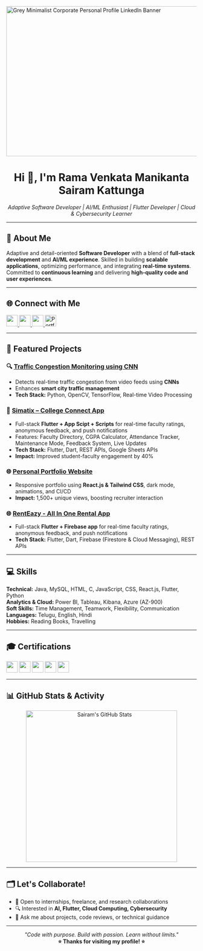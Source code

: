 <img width="1584" height="396" alt="Grey Minimalist Corporate Personal Profile LinkedIn Banner" src="https://github.com/user-attachments/assets/9fa9e5e4-ec29-4aa2-bc61-cd01e3556aa3" />

<h1 align="center">Hi 👋, I'm Rama Venkata Manikanta Sairam Kattunga</h1>
<p align="center"><i>Adaptive Software Developer | AI/ML Enthusiast | Flutter Developer | Cloud & Cybersecurity Learner</i></p>

---

## 💫 About Me

Adaptive and detail-oriented **Software Developer** with a blend of **full-stack development** and **AI/ML experience**. Skilled in building **scalable applications**, optimizing performance, and integrating **real-time systems**. Committed to **continuous learning** and delivering **high-quality code and user experiences**.

---

## 🌐 Connect with Me

<p align="left">
  <a href="https://www.linkedin.com/in/sairamkrvm123/" target="_blank">
    <img src="https://img.shields.io/badge/LinkedIn-0A66C2?style=for-the-badge&logo=linkedin&logoColor=white" height="30"/>
  </a>
  <a href="https://github.com/Sairam-kattunga" target="_blank">
    <img src="https://img.shields.io/badge/GitHub-181717?style=for-the-badge&logo=github&logoColor=white" height="30"/>
  </a>
  <a href="mailto:Sairamkattunga333@gmail.com" target="_blank">
    <img src="https://img.shields.io/badge/Email-D14836?style=for-the-badge&logo=gmail&logoColor=white" height="30"/>
  </a>
  <a href="https://simple-portfolio-sigma-orpin.vercel.app/" target="_blank">
    <img src="https://img.shields.io/badge/Portfolio-000000?style=for-the-badge&logo=vercel&logoColor=red" height="30" alt="Portfolio" />
  </a>
</p>


---

## 🧠 Featured Projects

### 🔍 [Traffic Congestion Monitoring using CNN](https://github.com/Sairam-kattunga/Traffic_Congestion_Monitoring_CNN)
- Detects real-time traffic congestion from video feeds using **CNNs**  
- Enhances **smart city traffic management**  
- **Tech Stack:** Python, OpenCV, TensorFlow, Real-time Video Processing 

### 📱 [Simatix – College Connect App](https://github.com/Sairam-kattunga/Simatix_A-College-Connect-App)
- Full-stack **Flutter + App Scipt + Scripts** for real-time faculty ratings, anonymous feedback, and push notifications  
- Features: Faculty Directory, CGPA Calculator, Attendance Tracker, Maintenance Mode, Feedback System, Live Updates  
- **Tech Stack:** Flutter, Dart, REST APIs, Google Sheets APIs  
- **Impact:** Improved student-faculty engagement by 40%  

### 🌐 [Personal Portfolio Website](https://simple-portfolio-sigma-orpin.vercel.app/)
- Responsive portfolio using **React.js & Tailwind CSS**, dark mode, animations, and CI/CD  
- **Impact:** 1,500+ unique views, boosting recruiter interaction
  
### 🌐 [RentEazy - All In One Rental App ](https://github.com/Sairam-kattunga/Tool_Rentals)
- Full-stack **Flutter + Firebase app** for real-time faculty ratings, anonymous feedback, and push notifications
- **Tech Stack:** Flutter, Dart, Firebase (Firestore & Cloud Messaging), REST APIs

---

## 💻 Skills

**Technical:** Java, MySQL, HTML, C, JavaScript, CSS, React.js, Flutter, Python  
**Analytics & Cloud:** Power BI, Tableau, Kibana, Azure (AZ-900)  
**Soft Skills:** Time Management, Teamwork, Flexibility, Communication  
**Languages:** Telugu, English, Hindi  
**Hobbies:** Reading Books, Travelling

---

## 🎓 Certifications

<p align="left">
  <img src="https://img.shields.io/badge/Oracle-FF0000?style=for-the-badge&logo=oracle&logoColor=white" height="30" />
  <img src="https://img.shields.io/badge/NPTEL-0073CF?style=for-the-badge&logo=nptel&logoColor=white" height="30" />
  <img src="https://img.shields.io/badge/GrowthSchool-00C853?style=for-the-badge&logo=googlescholar&logoColor=white" height="30" />
  <img src="https://img.shields.io/badge/Wipro-1E90FF?style=for-the-badge&logo=wipro&logoColor=white" height="30" />
  <img src="https://img.shields.io/badge/freeCodeCamp-006400?style=for-the-badge&logo=freecodecamp&logoColor=white" height="30" />
</p>

---

## 📊 GitHub Stats & Activity

<p align="center">
  <img src="https://github-readme-stats.vercel.app/api?username=Sairam-kattunga&show_icons=true&theme=radical" alt="Sairam's GitHub Stats" width="400"/>
</p>

---

## 🗂️ Let's Collaborate!

- 🤝 Open to internships, freelance, and research collaborations  
- 🔍 Interested in **AI, Flutter, Cloud Computing, Cybersecurity**  
- 💬 Ask me about projects, code reviews, or technical guidance  

---

<p align="center">
  <i>"Code with purpose. Build with passion. Learn without limits."</i><br>
  <b>⭐ Thanks for visiting my profile! ⭐</b>
</p>
